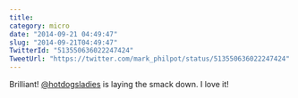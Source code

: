 ```yaml
---
title: 
category: micro
date: "2014-09-21 04:49:47"
slug: "2014-09-21T04:49:47"
TwitterId: "513550636022247424"
TweetUrl: "https://twitter.com/mark_philpot/status/513550636022247424"
---
```


Brilliant! [@hotdogsladies](https://twitter.com/hotdogsladies) is laying the
smack down. I love it!
